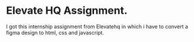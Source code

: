 # Elevate HQ Assignment.
I got this internship assignment from Elevatehq in which i have to convert a figma design to html, css and javascript.
